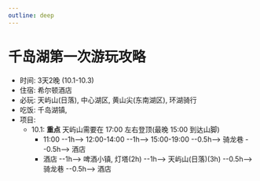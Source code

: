 ```yaml
---
outline: deep
---
```


# 千岛湖第一次游玩攻略

- 时间: 3天2晚 (10.1-10.3)
- 住宿: 希尔顿酒店
- 必玩: 天屿山(日落), 中心湖区, 黄山尖(东南湖区), 环湖骑行
- 吃饭: 千岛湖镇, 
- 项目: 
  - 10.1: **重点** 天屿山需要在 17:00 左右登顶(最晚 15:00 到达山脚)
    - 11:00 --1h-->   12:00-14:00    --1h-->  15:00-19:00   --0.5h--> 骑龙巷 --0.5h--> 酒店
    -  酒店  --1h--> 啤酒小镇, 灯塔(2h) --1h--> 天屿山(日落)(3h) --0.5h--> 骑龙巷 --0.5h--> 酒店
